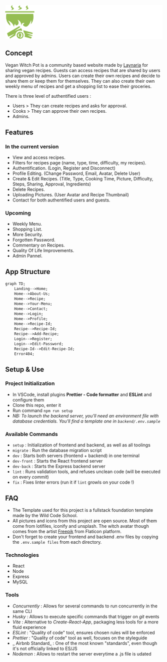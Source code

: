 ![Logo](./frontend/src/assets/logos/logo.svg)

## Concept

Vegan Witch Pot is a community based website made by [Laynaria](https://github.com/Laynaria) for sharing vegan recipes. Guests can access recipes that are shared by users and approved by admins. Users can create their own recipes and decide to share them or keep them for themselves. They can also create their own weekly menu of recipes and get a shopping list to ease their groceries.

There is three level of authentified users :

- Users > They can create recipes and asks for approval.
- Cooks > They can approve their own recipes.
- Admins.

## Features

### In the current version

- View and access recipes.
- Filters for recipes page (name, type, time, difficulty, my recipes).
- Authentification. (Login, Register and Disconnect)
- Profile Editing. (Change Password, Email, Avatar, Delete User)
- Create & Edit Recipes. (Title, Type, Cooking Time, Picture, Difficulty, Steps, Sharing, Approval, Ingredients)
- Delete Recipes.
- Uploading Pictures. (User Avatar and Recipe Thumbnail)
- Contact for both authentified users and guests.

### Upcoming

- Weekly Menu.
- Shopping List.
- More Security.
- Forgotten Password.
- Commentary on Recipes.
- Quality Of Life Improvements.
- Admin Pannel.

## App Structure

```mermaid
graph TD;
    Landing-->Home;
    Home-->About-Us;
    Home-->Recipe;
    Home-->Your-Menu;
    Home-->Contact;
    Home-->Login;
    Home-->Profile;
    Home-->Recipe-Id;
    Recipe-->Recipe-Id;
    Recipe-->Add-Recipe;
    Login-->Register;
    Login-->Edit-Password;
    Recipe-Id-->Edit-Recipe-Id;
    Error404;
```

## Setup & Use

### Project Initialization

- In VSCode, install plugins **Prettier - Code formatter** and **ESLint** and configure them
- Clone this repo, enter it
- Run command `npm run setup`
- _NB: To launch the backend server, you'll need an environment file with database credentials. You'll find a template one in `backend/.env.sample`_

### Available Commands

- `setup` : Initialization of frontend and backend, as well as all toolings
- `migrate` : Run the database migration script
- `dev` : Starts both servers (frontend + backend) in one terminal
- `dev-front` : Starts the React frontend server
- `dev-back` : Starts the Express backend server
- `lint` : Runs validation tools, and refuses unclean code (will be executed on every _commit_)
- `fix` : Fixes linter errors (run it if `lint` growls on your code !)

## FAQ

- The Template used for this project is a fullstack foundation template made by the Wild Code School.
- All pictures and icons from this project are open source. Most of them come from lotifiles, iconify and unsplash. The witch avatar though comes from the artist [Freepik](https://www.flaticon.com/fr/auteurs/freepik) from Flaticon platform.
- Don't forget to create your frontend and backend .env files by copying the `.env.sample files` from each directory.

### Technologies

- React
- Node
- Express
- MySQL

### Tools

- _Concurrently_ : Allows for several commands to run concurrently in the same CLI
- _Husky_ : Allows to execute specific commands that trigger on _git_ events
- _Vite_ : Alternative to _Create-React-App_, packaging less tools for a more fluid experience
- _ESLint_ : "Quality of code" tool, ensures chosen rules will be enforced
- _Prettier_ : "Quality of code" tool as well, focuses on the styleguide
- _ Airbnb Standard_ : One of the most known "standards", even though it's not officially linked to ES/JS
- _Nodemon_ : Allows to restart the server everytime a .js file is udated
